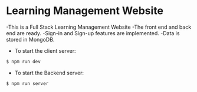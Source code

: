 # Learning Management Website
-This is a Full Stack Learning Management Website
-The front end and back end are ready.
-Sign-in and Sign-up features are implemented.
-Data is stored in MongoDB.


* To start the client server:
```bash
$ npm run dev
```

* To start the Backend server:
```bash
$ npm run server
```
